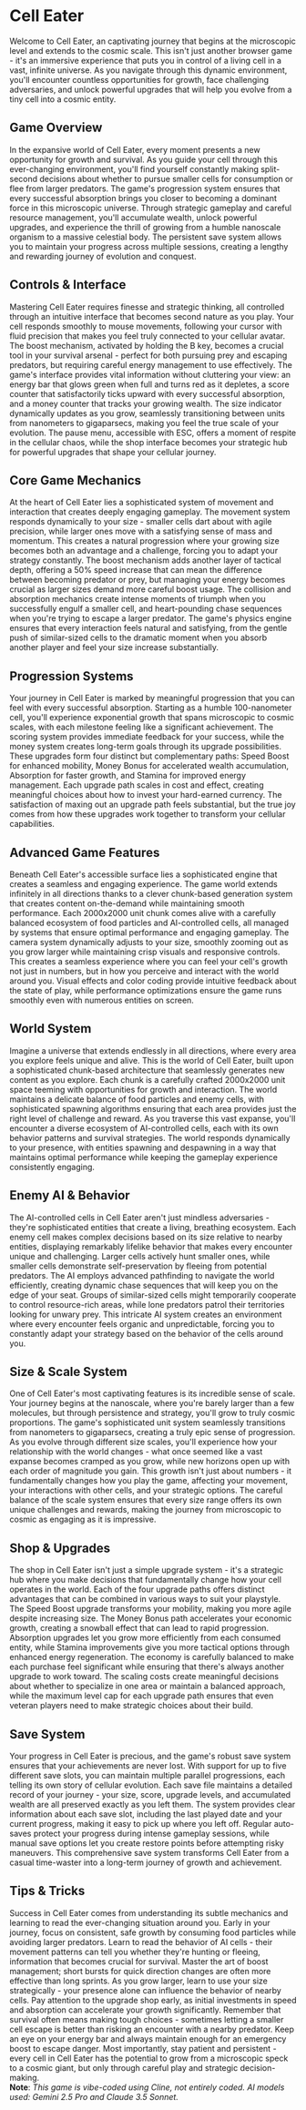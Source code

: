 # Cell Eater

Welcome to Cell Eater, an captivating journey that begins at the microscopic level and extends to the cosmic scale. This isn't just another browser game - it's an immersive experience that puts you in control of a living cell in a vast, infinite universe. As you navigate through this dynamic environment, you'll encounter countless opportunities for growth, face challenging adversaries, and unlock powerful upgrades that will help you evolve from a tiny cell into a cosmic entity.

## Game Overview

In the expansive world of Cell Eater, every moment presents a new opportunity for growth and survival. As you guide your cell through this ever-changing environment, you'll find yourself constantly making split-second decisions about whether to pursue smaller cells for consumption or flee from larger predators. The game's progression system ensures that every successful absorption brings you closer to becoming a dominant force in this microscopic universe. Through strategic gameplay and careful resource management, you'll accumulate wealth, unlock powerful upgrades, and experience the thrill of growing from a humble nanoscale organism to a massive celestial body. The persistent save system allows you to maintain your progress across multiple sessions, creating a lengthy and rewarding journey of evolution and conquest.

## Controls & Interface

Mastering Cell Eater requires finesse and strategic thinking, all controlled through an intuitive interface that becomes second nature as you play. Your cell responds smoothly to mouse movements, following your cursor with fluid precision that makes you feel truly connected to your cellular avatar. The boost mechanism, activated by holding the B key, becomes a crucial tool in your survival arsenal - perfect for both pursuing prey and escaping predators, but requiring careful energy management to use effectively. The game's interface provides vital information without cluttering your view: an energy bar that glows green when full and turns red as it depletes, a score counter that satisfactorily ticks upward with every successful absorption, and a money counter that tracks your growing wealth. The size indicator dynamically updates as you grow, seamlessly transitioning between units from nanometers to gigaparsecs, making you feel the true scale of your evolution. The pause menu, accessible with ESC, offers a moment of respite in the cellular chaos, while the shop interface becomes your strategic hub for powerful upgrades that shape your cellular journey.

## Core Game Mechanics

At the heart of Cell Eater lies a sophisticated system of movement and interaction that creates deeply engaging gameplay. The movement system responds dynamically to your size - smaller cells dart about with agile precision, while larger ones move with a satisfying sense of mass and momentum. This creates a natural progression where your growing size becomes both an advantage and a challenge, forcing you to adapt your strategy constantly. The boost mechanism adds another layer of tactical depth, offering a 50% speed increase that can mean the difference between becoming predator or prey, but managing your energy becomes crucial as larger sizes demand more careful boost usage. The collision and absorption mechanics create intense moments of triumph when you successfully engulf a smaller cell, and heart-pounding chase sequences when you're trying to escape a larger predator. The game's physics engine ensures that every interaction feels natural and satisfying, from the gentle push of similar-sized cells to the dramatic moment when you absorb another player and feel your size increase substantially.

## Progression Systems

Your journey in Cell Eater is marked by meaningful progression that you can feel with every successful absorption. Starting as a humble 100-nanometer cell, you'll experience exponential growth that spans microscopic to cosmic scales, with each milestone feeling like a significant achievement. The scoring system provides immediate feedback for your success, while the money system creates long-term goals through its upgrade possibilities. These upgrades form four distinct but complementary paths: Speed Boost for enhanced mobility, Money Bonus for accelerated wealth accumulation, Absorption for faster growth, and Stamina for improved energy management. Each upgrade path scales in cost and effect, creating meaningful choices about how to invest your hard-earned currency. The satisfaction of maxing out an upgrade path feels substantial, but the true joy comes from how these upgrades work together to transform your cellular capabilities.

## Advanced Game Features

Beneath Cell Eater's accessible surface lies a sophisticated engine that creates a seamless and engaging experience. The game world extends infinitely in all directions thanks to a clever chunk-based generation system that creates content on-the-demand while maintaining smooth performance. Each 2000x2000 unit chunk comes alive with a carefully balanced ecosystem of food particles and AI-controlled cells, all managed by systems that ensure optimal performance and engaging gameplay. The camera system dynamically adjusts to your size, smoothly zooming out as you grow larger while maintaining crisp visuals and responsive controls. This creates a seamless experience where you can feel your cell's growth not just in numbers, but in how you perceive and interact with the world around you. Visual effects and color coding provide intuitive feedback about the state of play, while performance optimizations ensure the game runs smoothly even with numerous entities on screen.

## World System

Imagine a universe that extends endlessly in all directions, where every area you explore feels unique and alive. This is the world of Cell Eater, built upon a sophisticated chunk-based architecture that seamlessly generates new content as you explore. Each chunk is a carefully crafted 2000x2000 unit space teeming with opportunities for growth and interaction. The world maintains a delicate balance of food particles and enemy cells, with sophisticated spawning algorithms ensuring that each area provides just the right level of challenge and reward. As you traverse this vast expanse, you'll encounter a diverse ecosystem of AI-controlled cells, each with its own behavior patterns and survival strategies. The world responds dynamically to your presence, with entities spawning and despawning in a way that maintains optimal performance while keeping the gameplay experience consistently engaging.

## Enemy AI & Behavior

The AI-controlled cells in Cell Eater aren't just mindless adversaries - they're sophisticated entities that create a living, breathing ecosystem. Each enemy cell makes complex decisions based on its size relative to nearby entities, displaying remarkably lifelike behavior that makes every encounter unique and challenging. Larger cells actively hunt smaller ones, while smaller cells demonstrate self-preservation by fleeing from potential predators. The AI employs advanced pathfinding to navigate the world efficiently, creating dynamic chase sequences that will keep you on the edge of your seat. Groups of similar-sized cells might temporarily cooperate to control resource-rich areas, while lone predators patrol their territories looking for unwary prey. This intricate AI system creates an environment where every encounter feels organic and unpredictable, forcing you to constantly adapt your strategy based on the behavior of the cells around you.

## Size & Scale System

One of Cell Eater's most captivating features is its incredible sense of scale. Your journey begins at the nanoscale, where you're barely larger than a few molecules, but through persistence and strategy, you'll grow to truly cosmic proportions. The game's sophisticated unit system seamlessly transitions from nanometers to gigaparsecs, creating a truly epic sense of progression. As you evolve through different size scales, you'll experience how your relationship with the world changes - what once seemed like a vast expanse becomes cramped as you grow, while new horizons open up with each order of magnitude you gain. This growth isn't just about numbers - it fundamentally changes how you play the game, affecting your movement, your interactions with other cells, and your strategic options. The careful balance of the scale system ensures that every size range offers its own unique challenges and rewards, making the journey from microscopic to cosmic as engaging as it is impressive.

## Shop & Upgrades

The shop in Cell Eater isn't just a simple upgrade system - it's a strategic hub where you make decisions that fundamentally change how your cell operates in the world. Each of the four upgrade paths offers distinct advantages that can be combined in various ways to suit your playstyle. The Speed Boost upgrade transforms your mobility, making you more agile despite increasing size. The Money Bonus path accelerates your economic growth, creating a snowball effect that can lead to rapid progression. Absorption upgrades let you grow more efficiently from each consumed entity, while Stamina improvements give you more tactical options through enhanced energy regeneration. The economy is carefully balanced to make each purchase feel significant while ensuring that there's always another upgrade to work toward. The scaling costs create meaningful decisions about whether to specialize in one area or maintain a balanced approach, while the maximum level cap for each upgrade path ensures that even veteran players need to make strategic choices about their build.

## Save System

Your progress in Cell Eater is precious, and the game's robust save system ensures that your achievements are never lost. With support for up to five different save slots, you can maintain multiple parallel progressions, each telling its own story of cellular evolution. Each save file maintains a detailed record of your journey - your size, score, upgrade levels, and accumulated wealth are all preserved exactly as you left them. The system provides clear information about each save slot, including the last played date and your current progress, making it easy to pick up where you left off. Regular auto-saves protect your progress during intense gameplay sessions, while manual save options let you create restore points before attempting risky maneuvers. This comprehensive save system transforms Cell Eater from a casual time-waster into a long-term journey of growth and achievement.

## Tips & Tricks

Success in Cell Eater comes from understanding its subtle mechanics and learning to read the ever-changing situation around you. Early in your journey, focus on consistent, safe growth by consuming food particles while avoiding larger predators. Learn to read the behavior of AI cells - their movement patterns can tell you whether they're hunting or fleeing, information that becomes crucial for survival. Master the art of boost management; short bursts for quick direction changes are often more effective than long sprints. As you grow larger, learn to use your size strategically - your presence alone can influence the behavior of nearby cells. Pay attention to the upgrade shop early, as initial investments in speed and absorption can accelerate your growth significantly. Remember that survival often means making tough choices - sometimes letting a smaller cell escape is better than risking an encounter with a nearby predator. Keep an eye on your energy bar and always maintain enough for an emergency boost to escape danger. Most importantly, stay patient and persistent - every cell in Cell Eater has the potential to grow from a microscopic speck to a cosmic giant, but only through careful play and strategic decision-making.
<br>
**Note**: *This game is vibe-coded using Cline, not entirely coded. AI models used: Gemini 2.5 Pro and Claude 3.5 Sonnet.*